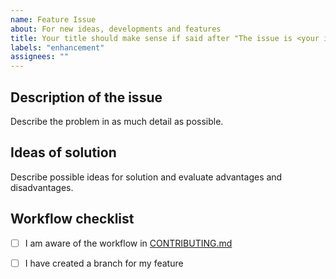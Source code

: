 ```yaml
---
name: Feature Issue
about: For new ideas, developments and features
title: Your title should make sense if said after "The issue is <your issue title>"
labels: "enhancement"
assignees: ""
---
```


## Description of the issue

Describe the problem in as much detail as possible.

## Ideas of solution

Describe possible ideas for solution and evaluate advantages and disadvantages.

## Workflow checklist

- [ ] I am aware of the workflow in [CONTRIBUTING.md](../CONTRIBUTING.md)
- [ ] I have created a branch for my feature

